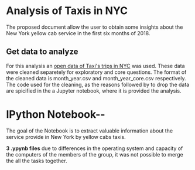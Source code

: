 
# Analysis of Taxis in NYC

The proposed document allow the user to obtain some insights about the New York yellow cab service in the first six months of 2018.
## Get data to analyze

For this analysis an [open data of Taxi's trips in NYC](http://www.nyc.gov/html/tlc/html/about/trip_record_data.shtml) was used. These data were cleaned separetely for exploratory and core questions. The format of the cleaned data is month_year.csv and month_year_core.csv respectively.  The code used for the cleaning, as the reasons followed by to drop the data are spicified in the a Jupyter notebook, where it is provided the analysis.

# IPython Notebook--

The goal of the Notebook is to extract valuable information about the service provide in New York by yellow cabs taxis.


**3 .ypynb files** due to differences in the operating system and capacity of the computers of the members of the group, it was not possible to merge the all the tasks together. 


